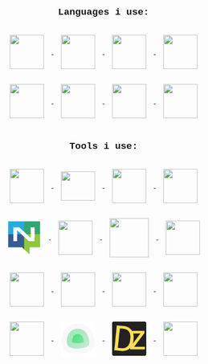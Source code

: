 ## <p  align="center" style="font-family:courier;font-size:90%" size=212px> Languages i use: </p>

<p align="center">
<a href='https://go.dev/'>
<img go align="center" style="margin: 15px;" width="68px" height="68px" src="https://juststickers.in/wp-content/uploads/2016/07/go-programming-language.png" /> 
</a>
<a href='https://www.python.org/'>
<img python align="center" style="margin: 15px;" width="68px"  height="68px" src="https://i.pinimg.com/originals/95/91/ed/9591ed82caa8d20c30db96cb7298d3a9.png" />
</a>
<a href='https://dart.dev/'>
<img dart align="center" style="margin: 15px;" width="68px"  height="68px" src="https://upload.wikimedia.org/wikipedia/commons/7/7e/Dart-logo.png" />
</a>
<a href='https://www.typescriptlang.org/'>
<img dart align="center" style="margin: 15px;" width="68px"  height="68px" src="https://upload.wikimedia.org/wikipedia/commons/thumb/4/4c/Typescript_logo_2020.svg/1024px-Typescript_logo_2020.svg.png" />
</a>
</a>
<a href='https://www.javascript.com/'>
<img dart align="center" style="margin: 15px;" width="68px"  height="68px" src="https://cdn.iconscout.com/icon/free/png-256/javascript-2752148-2284965.png" />
</a>
<a href='https://en.wikipedia.org/wiki/Bash_(Unix_shell)'>
<img dart align="center" style="margin: 15px;" width="68px"  height="68px" src="https://orion42.net/wp-content/uploads/2019/10/full_colored_dark_green42.png" />
</a>
<a href='https://ru.wikipedia.org/wiki/SQL'>
<img dart align="center" style="margin: 15px;" width="68px"  height="68px" src="https://cdn.iconscout.com/icon/free/png-256/markdown-3629496-3031559.png" />
</a>
<a href='https://en.wikipedia.org/wiki/Markdown'>
<img dart align="center" style="margin: 15px;" width="68px"  height="68px" src="https://cdn-ak.f.st-hatena.com/images/fotolife/n/nextscape_blog/20210911/20210911000000.png" />
</a>
</p>

## <p  align="center" style="font-family:courier;font-size:90%" size=212px> Tools i use: </p>

<p align="center">
<a href='https://git-scm.com/'>
<img git align="center" style="margin: 15px;" width="68px"  height="68px" src="https://git-scm.com/images/logos/downloads/Git-Icon-1788C.png" />
</a>
<a href='https://www.docker.com/'>
<img docker align="center" style="margin: 15px;" width="68px"  height="58px" src="https://iconape.com/wp-content/files/fr/370801/svg/docker-icon-logo-icon-png-svg.png" />
</a>
<a href='https://www.postgresql.org/'>
<img postgres align="center" style="margin: 15px;" width="68px"  height="68px" src="https://upload.wikimedia.org/wikipedia/commons/thumb/2/29/Postgresql_elephant.svg/1200px-Postgresql_elephant.svg.png" />
</a>
<a href='https://redis.io/'>
<img redis align="center" style="margin: 15px;" width="68px"  height="68px" src="https://camo.githubusercontent.com/4050472d0036e02ed3805e8329474f062eac6ae847ca0ac107d4889fa778711a/68747470733a2f2f6973332d73736c2e6d7a7374617469632e636f6d2f696d6167652f7468756d622f507572706c653132342f76342f31372f63642f61322f31376364613261302d623634312d633364302d336432322d3134313730346134306565662f49636f6e2e706e672f313230307836333062622e706e67" />
</a>
<a href='https://nats.io/'>
<img dgraph align="center" style="margin: 15px;" width="68px"  height="68px" src="https://raw.githubusercontent.com/docker-library/docs/ad703934a62fabf54452755c8486698ff6fc5cc2/nats/logo.png" />
</a>
<a href='https://swagger.io/'>
<img rest align="center" style="margin: 15px;" width="68px"  height="68px" src="https://upload.wikimedia.org/wikipedia/commons/a/ab/Swagger-logo.png" />
</a>
<a href='https://grpc.io/'>
<img protobuf align="center" style="margin: 15px;" width="78px"  height="78px" src="https://urbanonsoftware.com/assets/images/posts/grpc_in_dotnet/thumbnail2.png" />
</a>
<a href='https://flutter.dev/'>
<img flutter align="center" style="margin: 15px;" width="68px"  height="68px" src="https://static.tildacdn.com/tild6634-3236-4237-b765-636562373338/flutter.svg" />
</a>
<a href='https://www.tensorflow.org/'>
<img tensorflow align="center" style="margin: 15px;" width="68px"  height="68px" src="https://upload.wikimedia.org/wikipedia/commons/thumb/2/2d/Tensorflow_logo.svg/1200px-Tensorflow_logo.svg.png" />
</a>
<a href='https://numpy.org/'>
<img gitlab align="center" style="margin: 15px;" width="68px"  height="68px" src="https://seeklogo.com/images/N/numpy-logo-479C24EC79-seeklogo.com.png" />
</a>
<a href='https://pillow.readthedocs.io/en/stable/'>
<img gitlab align="center" style="margin: 15px;" width="68px"  height="68px" src="https://raw.githubusercontent.com/python-pillow/pillow-logo/main/pillow-logo-248x250.png" />
</a>
<a href='https://gitea.io/en-us/'>
<img gitlab align="center" style="margin: 15px;" width="68px"  height="68px" src="https://gitea.io/images/gitea.png" />
</a>
<a href='https://www.drone.io/'>
<img gitlab align="center" style="margin: 15px;" width="68px"  height="68px" src="https://images.saasworthy.com/droneio_10195_logo_1623855194_r2fzc.png" />
</a>
<a href='https://github.com/louislam/uptime-kuma'>
<img gitlab align="center" style="margin: 15px;" width="68px"  height="68px" src="https://github.com/louislam/uptime-kuma/raw/master/public/icon.svg" />
</a>
<a href='https://dozzle.dev/'>
<img gitlab align="center" style="margin: 15px;" width="68px"  height="68px" src="https://raw.githubusercontent.com/selfhosters/unRAID-CA-templates/master/templates/img/dozzle.png" />
</a>
<a href='https://squidfunk.github.io/mkdocs-material/'>
<img gitlab align="center" style="margin: 15px;" width="68px"  height="68px" src="https://v4.mui.com/static/logo.png" />
</a>
</p>

